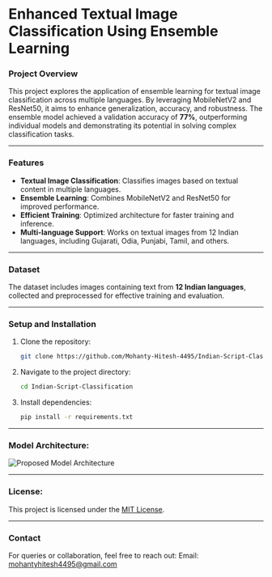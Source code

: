 # **Enhanced Textual Image Classification Using Ensemble Learning**

### **Project Overview**
This project explores the application of ensemble learning for textual image classification across multiple languages. By leveraging MobileNetV2 and ResNet50, it aims to enhance generalization, accuracy, and robustness. The ensemble model achieved a validation accuracy of **77%**, outperforming individual models and demonstrating its potential in solving complex classification tasks.

---

### **Features**
- **Textual Image Classification**: Classifies images based on textual content in multiple languages.
- **Ensemble Learning**: Combines MobileNetV2 and ResNet50 for improved performance.
- **Efficient Training**: Optimized architecture for faster training and inference.
- **Multi-language Support**: Works on textual images from 12 Indian languages, including Gujarati, Odia, Punjabi, Tamil, and others.

---

###  **Dataset**
The dataset includes images containing text from **12 Indian languages**, collected and preprocessed for effective training and evaluation.

---

### **Setup and Installation**
1. Clone the repository:
   ```bash
   git clone https://github.com/Mohanty-Hitesh-4495/Indian-Script-Classification.git
2. Navigate to the project directory:
   ```bash
   cd Indian-Script-Classification
3. Install dependencies:
   ```bash
   pip install -r requirements.txt

---

### **Model Architecture:**
![Proposed Model Architecture](./Images/Proposed%20Model%20Architecture.png "Proposed Model Architecture")

---

### **License:**
This project is licensed under the [MIT License](./LICENSE).

---

### **Contact**
For queries or collaboration, feel free to reach out:
Email: [mohantyhitesh4495@gmail.com](mailto:mohantyhitesh4495@gmail.com)
